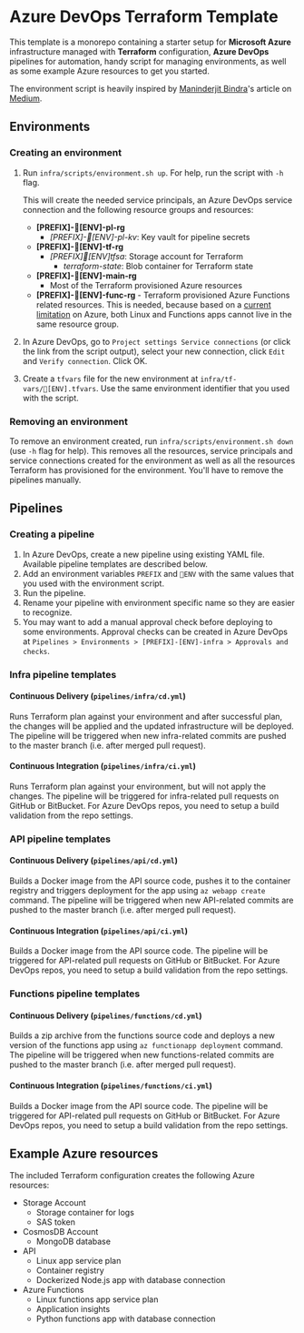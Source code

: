 # Azure DevOps Terraform Template

This template is a monorepo containing a starter setup for **Microsoft Azure** infrastructure managed with **Terraform** configuration, **Azure DevOps** pipelines for automation, handy script for managing environments, as well as some example Azure resources to get you started.

The environment script is heavily inspired by [Maninderjit Bindra](https://twitter.com/maniSbindra)'s article on [Medium](https://medium.com/@maninder.bindra/creating-a-single-azure-devops-yaml-pipeline-to-provision-multiple-environments-using-terraform-e6d05343cae2).

## Environments

### Creating an environment

1. Run `infra/scripts/environment.sh up`. For help, run the script with `-h` flag.

   This will create the needed service principals, an Azure DevOps service connection and the following resource groups and resources:

   - **[PREFIX]-[ENV]-pl-rg**
     - _[PREFIX]-[ENV]-pl-kv_: Key vault for pipeline secrets
   - **[PREFIX]-[ENV]-tf-rg**
     - _[PREFIX][ENV]tfsa_: Storage account for Terraform
       - _terraform-state_: Blob container for Terraform state
   - **[PREFIX]-[ENV]-main-rg**
     - Most of the Terraform provisioned Azure resources
   - **[PREFIX]-[ENV]-func-rg** - Terraform provisioned Azure Functions related resources. This is needed, because based on a [current limitation](https://docs.microsoft.com/en-us/azure/app-service/containers/app-service-linux-intro#limitations) on Azure, both Linux and Functions apps cannot live in the same resource group.

2. In Azure DevOps, go to `Project settings Service connections` (or click the link from the script output), select your new connection, click `Edit` and `Verify connection`. Click OK.

3. Create a `tfvars` file for the new environment at `infra/tf-vars/[ENV].tfvars`. Use the same environment identifier that you used with the script.

### Removing an environment

To remove an environment created, run `infra/scripts/environment.sh down` (use `-h` flag for help). This removes all the resources, service principals and service connections created for the environment as well as all the resources Terraform has provisioned for the environment. You'll have to remove the pipelines manually.

## Pipelines

### Creating a pipeline

1. In Azure DevOps, create a new pipeline using existing YAML file. Available pipeline templates are described below.
2. Add an environment variables `PREFIX` and `ENV` with the same values that you used with the environment script.
3. Run the pipeline.
4. Rename your pipeline with environment specific name so they are easier to recognize.
5. You may want to add a manual approval check before deploying to some environments. Approval checks can be created in Azure DevOps at `Pipelines > Environments > [PREFIX]-[ENV]-infra > Approvals and checks`.

### Infra pipeline templates

#### Continuous Delivery (`pipelines/infra/cd.yml`)

Runs Terraform plan against your environment and after successful plan, the changes will be applied and the updated infrastructure will be deployed. The pipeline will be triggered when new infra-related commits are pushed to the master branch (i.e. after merged pull request).

#### Continuous Integration (`pipelines/infra/ci.yml`)

Runs Terraform plan against your environment, but will not apply the changes. The pipeline will be triggered for infra-related pull requests on GitHub or BitBucket. For Azure DevOps repos, you need to setup a build validation from the repo settings.

### API pipeline templates

#### Continuous Delivery (`pipelines/api/cd.yml`)

Builds a Docker image from the API source code, pushes it to the container registry and triggers deployment for the app using `az webapp create` command. The pipeline will be triggered when new API-related commits are pushed to the master branch (i.e. after merged pull request).

#### Continuous Integration (`pipelines/api/ci.yml`)

Builds a Docker image from the API source code. The pipeline will be triggered for API-related pull requests on GitHub or BitBucket. For Azure DevOps repos, you need to setup a build validation from the repo settings.

### Functions pipeline templates

#### Continuous Delivery (`pipelines/functions/cd.yml`)

Builds a zip archive from the functions source code and deploys a new version of the functions app using `az functionapp deployment` command. The pipeline will be triggered when new functions-related commits are pushed to the master branch (i.e. after merged pull request).

#### Continuous Integration (`pipelines/functions/ci.yml`)

Builds a Docker image from the API source code. The pipeline will be triggered for API-related pull requests on GitHub or BitBucket. For Azure DevOps repos, you need to setup a build validation from the repo settings.

## Example Azure resources

The included Terraform configuration creates the following Azure resources:

- Storage Account
  - Storage container for logs
  - SAS token
- CosmosDB Account
  - MongoDB database
- API
  - Linux app service plan
  - Container registry
  - Dockerized Node.js app with database connection
- Azure Functions
  - Linux functions app service plan
  - Application insights
  - Python functions app with database connection
